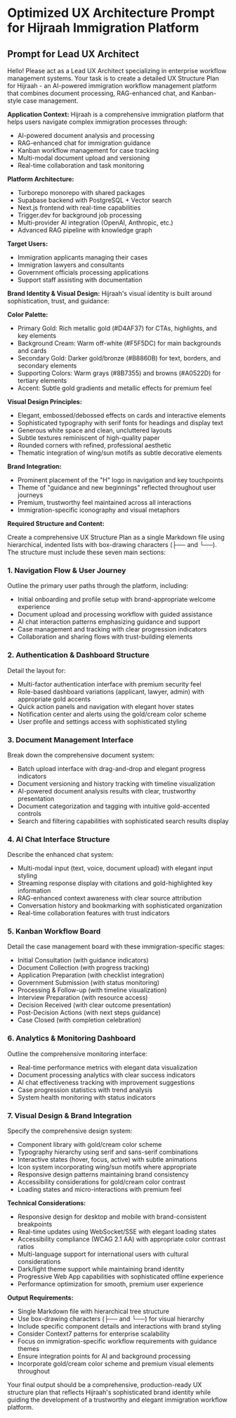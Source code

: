 # Optimized UX Architecture Prompt for Hijraah Immigration Platform

## Prompt for Lead UX Architect

Hello! Please act as a Lead UX Architect specializing in enterprise workflow management systems. Your task is to create a detailed UX Structure Plan for Hijraah - an AI-powered immigration workflow management platform that combines document processing, RAG-enhanced chat, and Kanban-style case management.

**Application Context:**
Hijraah is a comprehensive immigration platform that helps users navigate complex immigration processes through:

- AI-powered document analysis and processing
- RAG-enhanced chat for immigration guidance
- Kanban workflow management for case tracking
- Multi-modal document upload and versioning
- Real-time collaboration and task monitoring

**Platform Architecture:**

- Turborepo monorepo with shared packages
- Supabase backend with PostgreSQL + Vector search
- Next.js frontend with real-time capabilities
- Trigger.dev for background job processing
- Multi-provider AI integration (OpenAI, Anthropic, etc.)
- Advanced RAG pipeline with knowledge graph

**Target Users:**

- Immigration applicants managing their cases
- Immigration lawyers and consultants
- Government officials processing applications
- Support staff assisting with documentation

**Brand Identity & Visual Design:**
Hijraah's visual identity is built around sophistication, trust, and guidance:

**Color Palette:**

- Primary Gold: Rich metallic gold (#D4AF37) for CTAs, highlights, and key elements
- Background Cream: Warm off-white (#F5F5DC) for main backgrounds and cards
- Secondary Gold: Darker gold/bronze (#B8860B) for text, borders, and secondary elements
- Supporting Colors: Warm grays (#8B7355) and browns (#A0522D) for tertiary elements
- Accent: Subtle gold gradients and metallic effects for premium feel

**Visual Design Principles:**

- Elegant, embossed/debossed effects on cards and interactive elements
- Sophisticated typography with serif fonts for headings and display text
- Generous white space and clean, uncluttered layouts
- Subtle textures reminiscent of high-quality paper
- Rounded corners with refined, professional aesthetic
- Thematic integration of wing/sun motifs as subtle decorative elements

**Brand Integration:**

- Prominent placement of the "H" logo in navigation and key touchpoints
- Theme of "guidance and new beginnings" reflected throughout user journeys
- Premium, trustworthy feel maintained across all interactions
- Immigration-specific iconography and visual metaphors

**Required Structure and Content:**

Create a comprehensive UX Structure Plan as a single Markdown file using hierarchical, indented lists with box-drawing characters (├── and └──). The structure must include these seven main sections:

### 1. Navigation Flow & User Journey

Outline the primary user paths through the platform, including:

- Initial onboarding and profile setup with brand-appropriate welcome experience
- Document upload and processing workflow with guided assistance
- AI chat interaction patterns emphasizing guidance and support
- Case management and tracking with clear progression indicators
- Collaboration and sharing flows with trust-building elements

### 2. Authentication & Dashboard Structure

Detail the layout for:

- Multi-factor authentication interface with premium security feel
- Role-based dashboard variations (applicant, lawyer, admin) with appropriate gold accents
- Quick action panels and navigation with elegant hover states
- Notification center and alerts using the gold/cream color scheme
- User profile and settings access with sophisticated styling

### 3. Document Management Interface

Break down the comprehensive document system:

- Batch upload interface with drag-and-drop and elegant progress indicators
- Document versioning and history tracking with timeline visualization
- AI-powered document analysis results with clear, trustworthy presentation
- Document categorization and tagging with intuitive gold-accented controls
- Search and filtering capabilities with sophisticated search results display

### 4. AI Chat Interface Structure

Describe the enhanced chat system:

- Multi-modal input (text, voice, document upload) with elegant input styling
- Streaming response display with citations and gold-highlighted key information
- RAG-enhanced context awareness with clear source attribution
- Conversation history and bookmarking with sophisticated organization
- Real-time collaboration features with trust indicators

### 5. Kanban Workflow Board

Detail the case management board with these immigration-specific stages:

- Initial Consultation (with guidance indicators)
- Document Collection (with progress tracking)
- Application Preparation (with checklist integration)
- Government Submission (with status monitoring)
- Processing & Follow-up (with timeline visualization)
- Interview Preparation (with resource access)
- Decision Received (with clear outcome presentation)
- Post-Decision Actions (with next steps guidance)
- Case Closed (with completion celebration)

### 6. Analytics & Monitoring Dashboard

Outline the comprehensive monitoring interface:

- Real-time performance metrics with elegant data visualization
- Document processing analytics with clear success indicators
- AI chat effectiveness tracking with improvement suggestions
- Case progression statistics with trend analysis
- System health monitoring with status indicators

### 7. Visual Design & Brand Integration

Specify the comprehensive design system:

- Component library with gold/cream color scheme
- Typography hierarchy using serif and sans-serif combinations
- Interactive states (hover, focus, active) with subtle animations
- Icon system incorporating wing/sun motifs where appropriate
- Responsive design patterns maintaining brand consistency
- Accessibility considerations for gold/cream color contrast
- Loading states and micro-interactions with premium feel

**Technical Considerations:**

- Responsive design for desktop and mobile with brand-consistent breakpoints
- Real-time updates using WebSocket/SSE with elegant loading states
- Accessibility compliance (WCAG 2.1 AA) with appropriate color contrast ratios
- Multi-language support for international users with cultural considerations
- Dark/light theme support while maintaining brand identity
- Progressive Web App capabilities with sophisticated offline experience
- Performance optimization for smooth, premium user experience

**Output Requirements:**

- Single Markdown file with hierarchical tree structure
- Use box-drawing characters (├── and └──) for visual hierarchy
- Include specific component details and interactions with brand styling
- Consider Context7 patterns for enterprise scalability
- Focus on immigration-specific workflow requirements with guidance themes
- Ensure integration points for AI and background processing
- Incorporate gold/cream color scheme and premium visual elements throughout

Your final output should be a comprehensive, production-ready UX structure plan that reflects Hijraah's sophisticated brand identity while guiding the development of a trustworthy and elegant immigration workflow platform.
